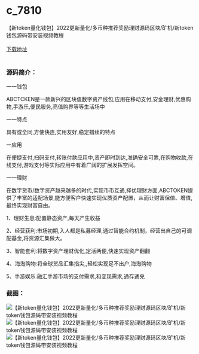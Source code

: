 # c_7810
【新token量化钱包】2022更新量化/多币种推荐奖励理财源码区块/矿机/新token钱包源码带安装视频教程
<br/></br>
[下载地址](https://www.uuid2.com/7810.html "下载地址")
<br/></br>
<h3>源码简介：</h3>
<p>一一钱包<p>
<p>ABCTCKEN是一款新兴的区块值数字资产线包,应用在移动支付,安金理财,优惠购物,手游乐,便民服务,亮值购界等等生活场中<p>
<p>一一特点<p>
<p>具有或全同,方使快连,实用友好,稳定措续的特点<p>
<p>一应用<p>
<p>在便捷支付,扫码支付,转账付款应用中,资产即时到达,准确安全可靠,在购物收款,在线支付,游戏支付等实际应用中有着广阔的扩展发挥空间。<p>
<p>一一理财<p>
<p>在数字货币/数字资产越来越多的时代,实现币币互通,择优理财方面,ABCTOKEN提供了丰富的适配场景,能方便客户快速实现优质资产配置，从而让财富保值、增值,最终实现财富自由。<p>
<p>1、理财生息:配置静态资产,每天产生收益<p>
<p>2、经营获利:市场初期,入人都是私募经理,通过智能合约机制，经营出自己的可调配基金,将资源汇集做大。<p>
<p>3、智能套利:将数字资产理财优化,定活两便,快速实现资产翻翻<p>
<p>4、海淘购物:将全球货品汇集指尖,,轻松实现足不出户,海淘购物<p>
<p>5、手游娱乐:融汇手游市场的支付需求,和变现需求,通存通兑<p>
<h3>截图：</h3>
<img src="https://www.uuid2.com/wp-content/uploads/img/uimage/88211651286607.png" alt="【新token量化钱包】2022更新量化/多币种推荐奖励理财源码区块/矿机/新token钱包源码带安装视频教程"><img src="https://www.uuid2.com/wp-content/uploads/img/uimage/76011651286614.jpg" alt="【新token量化钱包】2022更新量化/多币种推荐奖励理财源码区块/矿机/新token钱包源码带安装视频教程"><img src="https://www.uuid2.com/wp-content/uploads/img/uimage/39391651286618.jpg" alt="【新token量化钱包】2022更新量化/多币种推荐奖励理财源码区块/矿机/新token钱包源码带安装视频教程">
